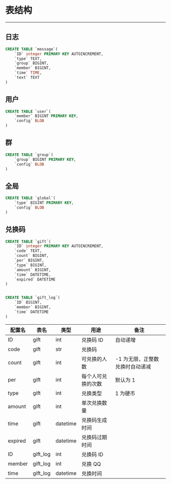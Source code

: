 # 表结构

---

## 日志
``` sql
CREATE TABLE `message`(
	`ID` integer PRIMARY KEY AUTOINCREMENT,
	`type` TEXT,
	`group` BIGINT,
	`member` BIGINT,
	`time` TIME,
	`text` TEXT
)
```

## 用户
``` sql
CREATE TABLE `user`(
	`member` BIGINT PRIMARY KEY,
	`config` BLOB
)
```

## 群
``` sql
CREATE TABLE `group`(
	`group` BIGINT PRIMARY KEY,
	`config` BLOB
)
```

## 全局
``` sql
CREATE TABLE `global`(
	`type` BIGINT PRIMARY KEY,
	`config` BLOB
)
```

## 兑换码
``` sql
CREATE TABLE `gift`(
	`ID` integer PRIMARY KEY AUTOINCREMENT,
	`code` TEXT,
	`count` BIGINT,
	`per` BIGINT,
	`type` BIGINT,
	`amount` BIGINT,
	`time` DATETIME,
	`expired` DATETIME
)


CREATE TABLE `gift_log`(
	`ID` BIGINT,
	`member` BIGINT,
	`time` DATETIME
)
```
| 配置名  | 表名     | 类型     | 用途               | 备注
| ------- | -------- | -------- | ------------------ | -
| ID      | gift     | int      | 兑换码 ID          | 自动递增
| code    | gift     | str      | 兑换码             |
| count   | gift     | int      | 可兑换的人数       | -1 为无限，正整数兑换时自动递减
| per     | gift     | int      | 每个人可兑换的次数 | 默认为 1
| type    | gift     | int      | 兑换类型           | 1 为硬币
| amount  | gift     | int      | 单次兑换数量       |
| time    | gift     | datetime | 兑换码生成时间     |
| expired | gift     | datetime | 兑换码过期时间     |
| ID      | gift_log | int      | 兑换码 ID          |
| member  | gift_log | int      | 兑换 QQ            |
| time    | gift_log | datetime | 兑换时间           |
